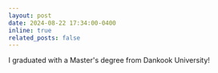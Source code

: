 ```yaml
---
layout: post
date: 2024-08-22 17:34:00-0400
inline: true
related_posts: false
---
```


I graduated with a Master's degree from Dankook University!
